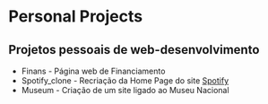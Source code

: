 # Personal Projects

## Projetos pessoais de web-desenvolvimento
* Finans - Página web de Financiamento
* Spotify_clone - Recriação da Home Page do site [Spotify](https://www.spotify.com/us/)
* Museum - Criação de um site ligado ao Museu Nacional